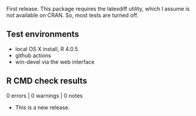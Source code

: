 
First release. This package requires the latexdiff utility, which
I assume is not available on CRAN. So, most tests are turned off.

## Test environments
* local OS X install, R 4.0.5
* github actions
* win-devel via the web interface

## R CMD check results

0 errors | 0 warnings | 0 notes

* This is a new release.
